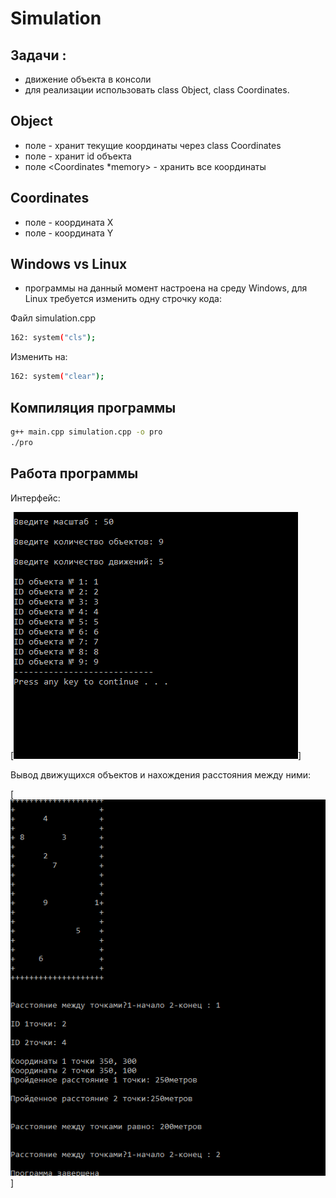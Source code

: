 # Simulation

## Задачи : 
- движение объекта в консоли
- для реализации использовать class Object, class Coordinates.

## Object 

- поле  <Coordinates cord> - хранит текущие координаты через class Coordinates
- поле <int Id> - хранит id объекта 
- поле <Coordinates *memory> - хранить все координаты

## Coordinates

- поле <int _x> - координата Х
- поле <int _y> - координата Y 


## Windows vs Linux

- программы на данный момент настроена на среду Windows, для Linux требуется изменить одну строчку кода:

Файл simulation.cpp

```sh
162: system("cls");
```
Изменить на:

```sh
162: system("clear");
```

## Компиляция программы

```sh
g++ main.cpp simulation.cpp -o pro
./pro
```

## Работа программы 

Интерфейс:

[![Build Status](https://github.com/Ivan-PIA/Simulation/blob/main/1-path.png)]


Вывод движущихся объектов и нахождения расстояния между ними:

[![Build Status](https://github.com/Ivan-PIA/Simulation/blob/main/2-path.png)]



